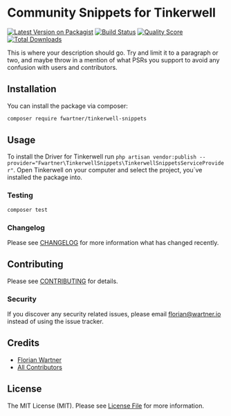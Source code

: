 # Community Snippets for Tinkerwell

[![Latest Version on Packagist](https://img.shields.io/packagist/v/fwartner/tinkerwell-snippets.svg?style=flat-square)](https://packagist.org/packages/fwartner/tinkerwell-snippets)
[![Build Status](https://img.shields.io/travis/fwartner/tinkerwell-snippets/master.svg?style=flat-square)](https://travis-ci.org/fwartner/tinkerwell-snippets)
[![Quality Score](https://img.shields.io/scrutinizer/g/fwartner/tinkerwell-snippets.svg?style=flat-square)](https://scrutinizer-ci.com/g/fwartner/tinkerwell-snippets)
[![Total Downloads](https://img.shields.io/packagist/dt/fwartner/tinkerwell-snippets.svg?style=flat-square)](https://packagist.org/packages/fwartner/tinkerwell-snippets)

This is where your description should go. Try and limit it to a paragraph or two, and maybe throw in a mention of what PSRs you support to avoid any confusion with users and contributors.

## Installation

You can install the package via composer:

```bash
composer require fwartner/tinkerwell-snippets
```

## Usage

To install the Driver for Tinkerwell run `php artisan vendor:publish --provider="Fwartner\TinkerwellSnippets\TinkerwellSnippetsServiceProvider"`.
Open Tinkerwell on your computer and select the project, you´ve installed the package into.


### Testing

``` bash
composer test
```

### Changelog

Please see [CHANGELOG](CHANGELOG.md) for more information what has changed recently.

## Contributing

Please see [CONTRIBUTING](CONTRIBUTING.md) for details.

### Security

If you discover any security related issues, please email florian@wartner.io instead of using the issue tracker.

## Credits

- [Florian Wartner](https://github.com/fwartner)
- [All Contributors](../../contributors)

## License

The MIT License (MIT). Please see [License File](LICENSE.md) for more information.
